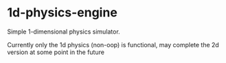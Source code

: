 # 1d-physics-engine
Simple 1-dimensional physics simulator.

Currently only the 1d physics (non-oop) is functional, may complete the 2d version at some point in the future

